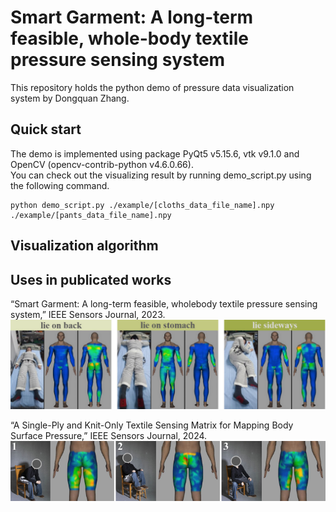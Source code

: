 # Smart Garment: A long-term feasible, whole-body textile pressure sensing system  
This repository holds the python demo of pressure data visualization system by Dongquan Zhang.  
## Quick start  
The demo is implemented using package PyQt5 v5.15.6, vtk v9.1.0 and OpenCV (opencv-contrib-python v4.6.0.66).  
You can check out the visualizing result by running demo_script.py using the following command.
```
python demo_script.py ./example/[cloths_data_file_name].npy ./example/[pants_data_file_name].npy
```

## Visualization algorithm

## Uses in publicated works
“Smart Garment: A long-term feasible, wholebody textile pressure sensing system,” IEEE Sensors Journal, 2023.  
![](./fig/Use_in_IEEE_Sensors_2023.png)


“A Single-Ply and Knit-Only Textile Sensing Matrix for Mapping Body Surface Pressure,” IEEE Sensors Journal, 2024.  
![](./fig/Use_in_IEEE_Sensors_2024.png)
